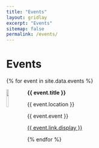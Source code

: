 ```yaml
---
title: "Events"
layout: gridlay
excerpt: "Events"
sitemap: false
permalink: /events/
---
```


# Events

{% for event in site.data.events %}
<div class="row">
<div class="col-sm-11 clearfix">
 <div class="well well-sm">
  <img src="{{ site.url }}{{ site.baseurl }}/images/eventpic/{{ event.image }}" class="img-responsive" width="11%" style="float: left" />
  <p><b>{{ event.title }}</b></p>
  <p>{{ event.location }}</p>
  <p>{{ event.event }}</p>
  <p><a href="{{ event.link.url }}">{{ event.link.display }}</a></p>
 </div>
</div>
</div>
{% endfor %}


\
&nbsp;
